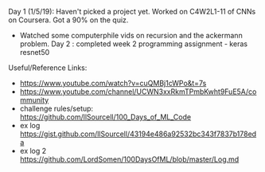 Day 1 (1/5/19): Haven't picked a project yet.  Worked on C4W2L1-11 of CNNs on Coursera.  Got a 90% on the quiz.
* Watched some computerphile vids on recursion and the ackermann problem.
Day 2 : completed week 2 programming assignment - keras resnet50




Useful/Reference Links:
* https://www.youtube.com/watch?v=cuQMBj1cWPo&t=7s
* https://www.youtube.com/channel/UCWN3xxRkmTPmbKwht9FuE5A/community
* challenge rules/setup: https://github.com/llSourcell/100_Days_of_ML_Code
* ex log https://gist.github.com/llSourcell/43194e486a92532bc343f7837b178eda
* ex log 2 https://github.com/LordSomen/100DaysOfML/blob/master/Log.md
